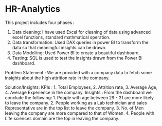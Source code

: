# HR-Analytics
This project includes four phases :
1. Data cleaning: I have used Excel for cleaning of data using advanced excel functions, standard mathmatical operation.
2. Data transformation: Used DAX queries in power BI to transform the data so that meaningful insights can be drawn.
3. Data Modelling: Used Power BI to create a beautiful dashboard.
4. Testing: SQL is used to test the insights drawn from the Power Bi dashboard.


Problem Statement : We are provided with a company data to fetch some insights about the high attrition rate in the company.

Solution/Insights:
  KPIs : 1. Total Employees, 2. Attrition rate, 3. Average Age, 4. Average Experience in the company.
  Insights : From the dashboard we conclude the following:
    1. People with age between 29 - 31 are more likely to leave the company.
    2. People working as a Lab technician and sales Representative are in the top list to leave the company.
    3. No. of Men leaving the company are more compared to that of Women.
    4. People with Life sciences domain are the top in leaving the company.
    

